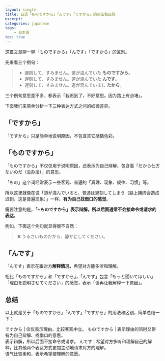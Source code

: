 ```yaml
---
layout: single
title: 日语「ものですから」「んです」「ですから」的用法和区别
excerpt:
categories: japanese
tags:
    - 日本语
toc: true
---
```


这篇文章聊一聊「ものですから」「んです」「ですから」的区别。

先来看三个例句：

> * 遅刻して、すみません。道が混んでいた **ものですから**。
> * 遅刻して、すみません。道が混んでいた **んです**。
> * 遅刻して、すみません。道が混んでいまし **たから**。

三个例句意思差不多，都表示「我迟到了，不好意思。因为路上有点堵」。

下面我们来简单分析一下三种表达方式之间的细微差异。

## 「ですから」

「ですから」只是简单地说明原因，不包含其它感情色彩。

## 「ものですから」

「ものですから」不仅仅用于说明原因，还表示为自己辩解，包含着「だから仕方ないのだ<span class='more'><span class='more'>（没办法）</span></span>」的意思，

「もの」这个词经常表示一些客观、普遍的「真理、现象、规律、习惯」等。

所以这里就像在说「道が混んでいると、普通は遅刻してしまう<span class='more'><span class='more'>（路上拥挤会造成迟到，这是普遍现象）</span></span>」一样，**有为自己找借口的感觉**。

需要注意的是，**「~ものですから」表示辩解，所以后面通常不会接命令或请求的表达**。

例如，下面这个例句就显得很不自然：

> ❌ うるさいものだから、静かにしてください。

## 「んです」

「んです」表示在跟对方**解释情况**，希望对方能多听和理解。

相比「ものですから」和「ですから」，「んです」包含「もっと聞いてほしい」「理由を説明させてください」的感觉，表示「请再让我解释一下原因」。

## 总结

以上就是关于「ものですから」「んです」「ですから」的用法和区别，简单总结一下：

ですから | 仅仅表示理由，比较客观中立。
ものですから | 表示理由的同时又带有为自己辩解、找借口的意思。<br> 表示辩解，所以后面不接命令或请求。
んです | 希望对方多听和理解自己的解释，比其他两个表达方式更加主动地请求对方的理解。<br> 语气比较柔和，表示希望被理解的意愿。